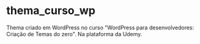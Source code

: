 # thema_curso_wp
Thema criado em WordPress no curso "WordPress para desenvolvedores: Criação de Temas do zero".
Na plataforma da Udemy.
